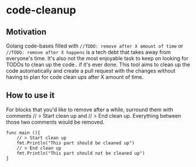 # code-cleanup

## Motivation
Golang code-bases filled with `//TODO: remove after X amount of time` or `//TODO: remove after X happens` is a tech debt that takes away from everyone's time. It's also not the most enjoyable task to keep on looking for TODOs to clean up the code.. if it's ever done. This tool aims to clean up the code automatically and create a pull request with the changes without having to plan for code clean ups after X amount of time.

## How to use it
For blocks that you'd like to remove after a while, surround them with comments // > Start clean up and // > End clean up. Everything between those two comments would be removed.
```
func main (){
	// > Start clean up
	fmt.Println("This part should be cleaned up")
	// > End clean up
	fmt.Println("This part should not be cleaned up")
}
```
